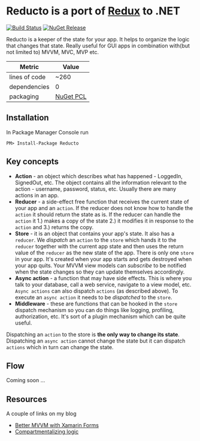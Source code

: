 # Reducto is a port of [Redux](http://rackt.github.io/redux/) to .NET

[![Build Status](https://img.shields.io/travis/pshomov/reducto.svg?style=flat-square)](https://travis-ci.org/pshomov/reducto)
[![NuGet Release](https://img.shields.io/nuget/v/Reducto.svg?style=flat-square)](https://www.nuget.org/packages/Reducto/)


Reducto is a keeper of the state for your app. It helps to organize the logic that changes that state. Really useful for GUI apps in combination with(but not limited to) MVVM, MVC, MVP etc. 

|Metric|Value|
|-------|-----|
|lines of code| ~260|
|dependencies| 0 |
|packaging | [NuGet PCL](https://www.nuget.org/packages/Reducto/) |

## Installation

In Package Manager Console run

```
PM> Install-Package Reducto
```

## Key concepts

 - **Action** - an object which describes what has happened - LoggedIn, SignedOut, etc. The object contains all the information relevant to the action - username, password, status, etc. Usually there are many actions in an app. 
 - **Reducer** - a side-effect free function that receives the current state of your app and an `action`. If the reducer does not know how to handle the `action` it should return the state as is. If the reducer can handle the `action` it 1.) makes a copy of the state 2.) it modifies it in response to the `action` and 3.) returns the copy.
 - **Store** - it is an object that contains your app's state. It also has a `reducer`. We _dispatch_ an `action` to the `store` which hands it to the `reducer` together with the current app state and then uses the return value of the `reducer` as the new state of the app. There is only one `store` in your app. It's created when your app starts and gets destroyed when your app quits. Your MVVM view models can _subscribe_ to be notified when the state changes so they can update themselves accordingly. 
 - **Async action** - a function that may have side effects. This is where you talk to your database, call a web service, navigate to a view model, etc. `Async actions` can also dispatch `actions` (as described above). To execute an `async action` it needs to be _dispatched_ to the `store`.
 - **Middleware** - these are functions that can be hooked in the `store` dispatch mechanism so you can do things like logging, profiling, authorization, etc. It's sort of a plugin mechanism which can be quite useful.

Dispatching an `action` to the store is **the only way to change its state**.<br>
Dispatching an `async action` cannot change the state but it can dispatch `actions` which in turn can change the state.

## Flow

Coming soon ...

## Resources

A couple of links on my blog
 
 - [Better MVVM with Xamarin Forms](http://pshomov.github.io/better-mvvm-with-xamarin-forms/)
 - [Compartmentalizing logic](http://pshomov.github.io/compartmentalizing-logic/)
